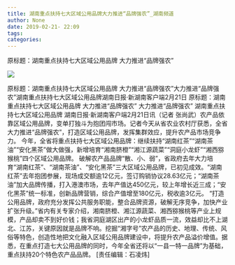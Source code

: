 ```yaml
---
title: 湖南重点扶持七大区域公用品牌大力推进“品牌强农”_湖南频道
author: None
date: 2019-02-21- 22:09
tags: 
categories: 
---
```

原标题：湖南重点扶持七大区域公用品牌 大力推进“品牌强农”
<!-- more -->
                
<img align="center" border="0" src="http://p2.ifengimg.com/a/2016/0810/204c433878d5cf9size1_w16_h16.png" />
                
            
原标题：湖南重点扶持七大区域公用品牌 大力推进“品牌强农”大力推进“品牌强农”湖南重点扶持七大区域公用品牌湖南日报·新湖南客户端2月21日
原标题：湖南重点扶持七大区域公用品牌 大力推进“品牌强农”
大力推进“品牌强农”
湖南重点扶持七大区域公用品牌
湖南日报·新湖南客户端2月21日讯（记者 张尚武）农产品依靠区域公用品牌，变单打独斗为抱团闯市场。记者今天从省农业农村厅获悉，全省大力推进“品牌强农”，打造区域公用品牌，发挥集群效应，提升农产品市场竞争力。
今年，全省将重点扶持七大区域公用品牌：继续扶持“湖南红茶”“湖南茶油”“安化黑茶”做大做强，新增培育“湘南脐橙”“湘江源蔬菜”“洞庭小龙虾”“湘西猕猴桃”四个区域公用品牌。
破解农产品品牌“散、小、弱”，省政府去年大力培育“湖南红茶”、“湖南茶油”、“安化黑茶”三大区域公用品牌，已初见成效。“湖南红茶”去年抱团参展，现场成交额逾12亿元，签订购销协议28.63亿元；“湖南茶油”加大品牌传播，打入港澳市场，去年产值达450亿元，较上年增长近三成；“安化黑茶”统一标准，创新品牌营销，综合产值增至180亿元，税收逾3亿元。
“打造公用品牌，政府充分发挥公共服务职能，整合品牌资源，破解无序竞争，加快产业扩张升级。”省内有关专家介绍，湘南脐橙、湘江源蔬菜、湘西猕猴桃等产业上规模，产品却卖不到好价钱；我省洞庭湖区出产的小龙虾品质一流，效益却比不上湖北、江苏，关键原因就是品牌不响。挖掘“湘字号”农产品的历史、地理、传统、风俗等特色，创造性地把文化融入区域公用品牌建设中，将提升农产品溢价增值。据悉，在重点打造七大公用品牌的同时，今年全省还将以“一县一特一品牌”为基础，重点扶持20个特色农产品品牌。
[责任编辑：石凌炜]
            

